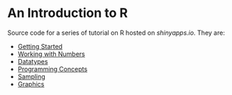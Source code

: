 An Introduction to R
==========

Source code for a series of tutorial on R hosted on *shinyapps.io*. They are:

- [Getting Started](http://philipp.shinyapps.io/R-Introduction/GettingStarted.Rmd)
- [Working with Numbers](http://philipp.shinyapps.io/R-Introduction/Numbers.Rmd)
- [Datatypes](http://philipp.shinyapps.io/R-Introduction/Datatypes.Rmd)
- [Programming Concepts](http://philipp.shinyapps.io/R-Introduction/Programming.Rmd)
- [Sampling](http://philipp.shinyapps.io/R-Introduction/Sampling.Rmd)
- [Graphics](http://philipp.shinyapps.io/R-Introduction/Graphics.Rmd)

